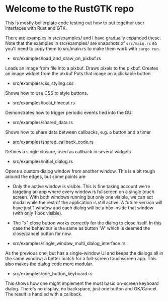 # Welcome to the RustGTK repo

This is mostly boilerplate code testing out how to put together user interfaces with Rust and GTK.

There are examples in src/examples/ and I have gradually expanded these. Note that the examples in src/examples/ are snapshots of `src/main.rs` so you'll need to copy them to src/main.rs to make them work with `cargo run`.

- src/examples/load_and_draw_on_pixbuf.rs

Loads an image from file into a pixbuf. Draws pixels to the pixbuf. Creates an image widget from the pixbuf Puts that image on a clickable button

- src/examples/css_styling.css

Shows how to use CSS to style buttons.

- src/examples/local_timeout.rs

Demonstrates how to trigger periodic events tied into the GUI

- src/examples/shared_data.rs

Shows how to share data between callbacks, e.g. a button and a timer

- src/examples/shared_callback_code.rs

Defines a single closure, used as callback in several widgets

- src/examples/initial_dialog.rs

Opens a custom dialog window from another window. This is a bit rough around the edges, but some points are

- Only the active window is visible. This is fine taking account we're targeting an app where every window is fullscreen on a single touch screen. With both windows running but only one visible, we can act modal while the rest of the application is still active. A future version will have just 1 window and each dialog will be a box inside that window (with only 1 box visible).
- The "x" close button works correctly for the dialog to close itself. In this case the behaviour is the same as button "A" which is deemed the close/cancel button for now.

- src/examples/single_window_multi_dialog_interface.rs

As the previous one, but has a single-window UI and keeps the dialogs all in the same window; a better match for a full-screen touchscreen app. This also makes the dialog code more modular.

- src/examples/one_button_keyboard.rs

This shows how one might implement the most basic on-screen keyboard dialog. There's no display, no backspace, just one button and OK/Cancel. The result is handled with a callback.
